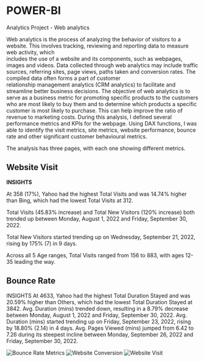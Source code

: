 # POWER-BI

Analytics Project - Web analytics

Web analytics is the process of analyzing the behavior of visitors to a website. This involves tracking, reviewing and reporting data to measure web activity, which <br>
includes the use of a website and its components, such as webpages, images and videos.
Data collected through web analytics may include traffic sources, referring sites, page views, paths taken and conversion rates. The compiled data often forms a part of customer <br>
relationship management analytics (CRM analytics) to facilitate and streamline better business decisions.
The objective of web analytics is to serve as a business metric for promoting specific products to the customers who are most likely to buy them and to determine 
which products a specific customer is most likely to purchase. This can help improve the ratio of revenue to marketing costs.
During this analysis, I defined several performance metrics and KPIs for the webpage.
Using DAX functions, I was able to identify the visit metrics, site metrics, website performance, bounce rate and other significant customer behavioural metrics.

The analysis has three pages, with each one showing different metrics.
## Website Visit
**INSIGHTS**

At 358 (17%), Yahoo had the highest Total Visits and was 14.74% higher than Bing, which had the lowest Total Visits at 312.

﻿﻿Total Visits (45.83% increase) and Total New Visitors (120% increase) both trended up between Monday, August 1, 2022 and Friday, September 30, 2022.﻿﻿

﻿﻿Total New Visitors started trending up on Wednesday, September 21, 2022, rising by 175% (7) in 9 days.

﻿﻿Across all 5 Age ranges, Total Visits ranged from 156 to 883, with ages 12-35 leading the way.

## Bounce Rate
INSIGHTS
At 4633, Yahoo had the highest Total Duration Stayed and was 20.59% higher than Others, which had the lowest Total Duration Stayed at 3842.﻿﻿
Avg. Duration (mins) trended down, resulting in a 8.79% decrease between Monday, August 1, 2022 and Friday, September 30, 2022.
﻿﻿Avg. Duration (mins) started trending up on Friday, September 23, 2022, rising by 18.80% (2.14) in 4 days.
﻿﻿Avg. Pages Viewed (mins) jumped from 6.42 to 7.26 during its steepest incline between Monday, September 26, 2022 and Friday, September 30, 2022.﻿﻿

![Bounce Rate Metrics](https://user-images.githubusercontent.com/114671548/210093407-2c147952-98f9-4da0-9a50-bfc867a2d49f.png)
![Website Conversion](https://user-images.githubusercontent.com/114671548/210093414-7629cf27-40f9-4517-963f-e794b2dffd1b.png)
![Website Visit](https://user-images.githubusercontent.com/114671548/210093417-85f515db-5eef-47de-a62d-c931ec0680a9.png)
